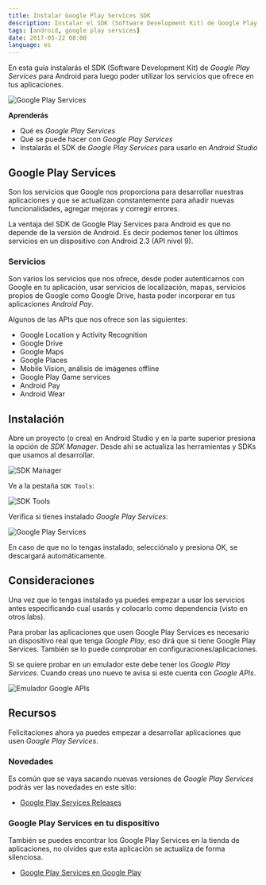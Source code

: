 ```yaml
---
title: Instalar Google Play Services SDK
description: Instalar el SDK (Software Development Kit) de Google Play Services para Android para luego poder utilizar los servicios que ofrece en tus aplicaciones.
tags: [android, google play services]
date: 2017-05-22 08:00
language: es
---
```


En esta guía instalarás el SDK (Software Development Kit) de _Google Play Services_ para Android para luego poder utilizar los servicios que ofrece en tus aplicaciones.

![Google Play Services](https://firebasestorage.googleapis.com/v0/b/maksha-41f4f.appspot.com/o/logos%2Fgoogle-play.svg?alt=media&token=3932084a-bad8-44fa-9853-78202f7552f1)

__Aprenderás__

* Qué es _Google Play Services_
* Qué se puede hacer con _Google Play Services_
* Instalarás el SDK de _Google Play Services_ para usarlo en _Android Studio_

## Google Play Services

Son los servicios que Google nos proporciona para desarrollar nuestras aplicaciones y que se actualizan constantemente para añadir nuevas funcionalidades, agregar mejoras y corregir errores.

La ventaja del SDK de Google Play Services para Android es que no depende de la versión de Android. Es decir podemos tener los últimos servicios en un dispositivo con Android 2.3 (API nivel 9).

### Servicios

Son varios los servicios que nos ofrece, desde poder autenticarnos con Google en tu aplicación, usar servicios de localización, mapas, servicios propios de Google como Google Drive, hasta poder incorporar en tus aplicaciones _Android Pay_.

Algunos de las APIs que nos ofrece son las siguientes:

* Google Location y Activity Recognition
* Google Drive
* Google Maps
* Google Places
* Mobile Vision, análisis de imágenes offline
* Google Play Game services
* Android Pay
* Android Wear

## Instalación

Abre un proyecto (o crea) en Android Studio y en la parte superior presiona la opción de _SDK Manager_. Desde ahí se actualiza las herramientas y SDKs que usamos al desarrollar.

![SDK Manager](https://firebasestorage.googleapis.com/v0/b/maksha-41f4f.appspot.com/o/labs%2Finstalar-google-play-services-sdk-android%2FPasted_Image_4_17_17__12_25.png?alt=media&token=d93ea919-3627-4b68-af50-a8e9b90f4231)

Ve a la pestaña `SDK Tools`:

![SDK Tools](https://firebasestorage.googleapis.com/v0/b/maksha-41f4f.appspot.com/o/labs%2Finstalar-google-play-services-sdk-android%2Fsdk-tools.png?alt=media&token=1c867cf0-3e3d-46f6-8026-781cb7bf2516)

Verifica si tienes instalado _Google Play Services_:

![Google Play Services](https://firebasestorage.googleapis.com/v0/b/maksha-41f4f.appspot.com/o/labs%2Finstalar-google-play-services-sdk-android%2Fplay-services.png?alt=media&token=62f7caf0-81a0-4a42-ac64-26686aa2936c)

En caso de que no lo tengas instalado, selecciónalo y presiona OK, se descargará automáticamente.

## Consideraciones

Una vez que lo tengas instalado ya puedes empezar a usar los servicios antes especificando cual usarás y colocarlo como dependencia (visto en otros labs).

Para probar las aplicaciones que usen Google Play Services es necesario un dispositivo real que tenga _Google Play_, eso dirá que si tiene Google Play Services. También se lo puede comprobar en configuraciones/aplicaciones.

Si se quiere probar en un emulador este debe tener los _Google Play Services_. Cuando creas uno nuevo te avisa si este cuenta con _Google APIs_.

![Emulador Google APIs](https://firebasestorage.googleapis.com/v0/b/maksha-41f4f.appspot.com/o/labs%2Finstalar-google-play-services-sdk-android%2Femu-google-apis.png?alt=media&token=89953d6c-f3af-4ff3-be67-d6a1b4088081)

## Recursos

Felicitaciones ahora ya puedes empezar a desarrollar aplicaciones que usen _Google Play Services_.

### Novedades

Es común que se vaya sacando nuevas versiones de _Google Play Services_ podrás ver las novedades en este sitio:

* [Google Play Services Releases](https://developers.google.com/android/guides/releases)

### Google Play Services en tu dispositivo

También se puedes encontrar los Google Play Services en la tienda de aplicaciones, no olvides que esta aplicación se actualiza de forma silenciosa.

* [Google Play Services en Google Play](https://play.google.com/store/apps/details?id=com.google.android.gms)
